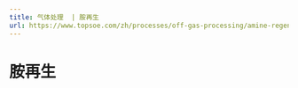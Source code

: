 ```yaml
---
title: 气体处理  | 胺再生
url: https://www.topsoe.com/zh/processes/off-gas-processing/amine-regeneration
---
```


# 胺再生